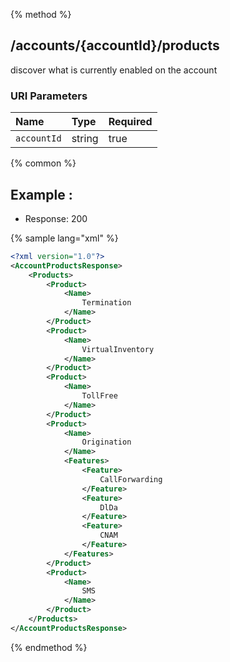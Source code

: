 {% method %}
## /accounts/{accountId}/products

discover what is currently enabled on the account


### URI Parameters
| Name | Type | Required |
|:-----|:-----|:---------|
| `accountId` | string | true |






{% common %}


## Example : 

* Response: 200

{% sample lang="xml" %}

```xml
<?xml version="1.0"?>
<AccountProductsResponse>
    <Products>
        <Product>
            <Name>
                Termination
            </Name>
        </Product>
        <Product>
            <Name>
                VirtualInventory
            </Name>
        </Product>
        <Product>
            <Name>
                TollFree
            </Name>
        </Product>
        <Product>
            <Name>
                Origination
            </Name>
            <Features>
                <Feature>
                    CallForwarding
                </Feature>
                <Feature>
                    DlDa
                </Feature>
                <Feature>
                    CNAM
                </Feature>
            </Features>
        </Product>
        <Product>
            <Name>
                SMS
            </Name>
        </Product>
    </Products>
</AccountProductsResponse>
```


{% endmethod %}